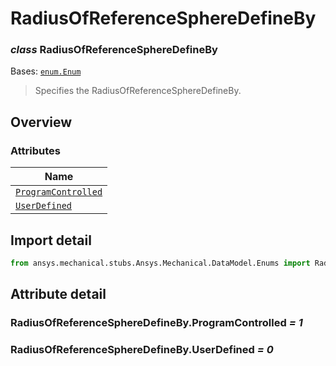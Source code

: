 # RadiusOfReferenceSphereDefineBy

<a id="RadiusOfReferenceSphereDefineBy"></a>

### *class* RadiusOfReferenceSphereDefineBy

Bases: [`enum.Enum`](https://docs.python.org/3/library/enum.html#enum.Enum)

> Specifies the RadiusOfReferenceSphereDefineBy.

> <!-- !! processed by numpydoc !! -->

<a id="overview"></a>

## Overview

### Attributes

| Name |
| ----------------------------------------------------------------------------- |
| [`ProgramControlled`](#RadiusOfReferenceSphereDefineBy.ProgramControlled) |
| [`UserDefined`](#RadiusOfReferenceSphereDefineBy.UserDefined) |

<a id="import-detail"></a>

## Import detail

```python
from ansys.mechanical.stubs.Ansys.Mechanical.DataModel.Enums import RadiusOfReferenceSphereDefineBy
```

<a id="attribute-detail"></a>

## Attribute detail

<a id="RadiusOfReferenceSphereDefineBy.ProgramControlled"></a>

### RadiusOfReferenceSphereDefineBy.ProgramControlled *= 1*

<a id="RadiusOfReferenceSphereDefineBy.UserDefined"></a>

### RadiusOfReferenceSphereDefineBy.UserDefined *= 0*
